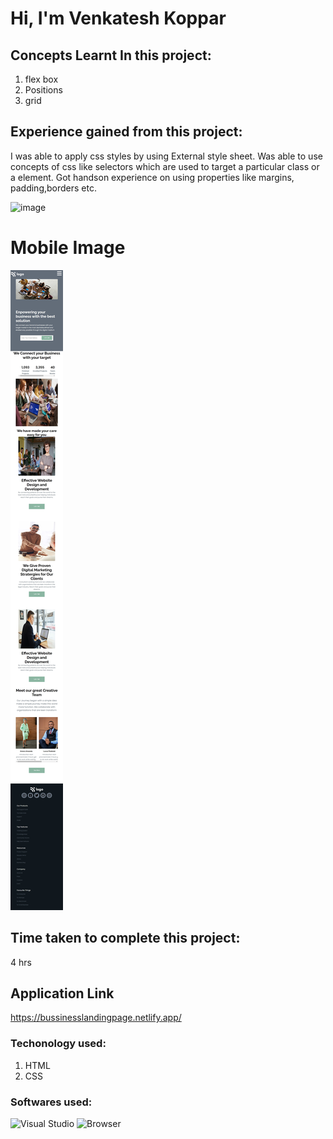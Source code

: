 # Hi, I'm Venkatesh Koppar

## Concepts Learnt In this project:

1. flex box 
2. Positions
3. grid


## Experience gained from this project:
I was able to apply css styles by using External style sheet. 
Was able to use concepts of css like selectors which are used to target a particular class or a element. Got handson experience on using properties like margins, padding,borders etc.   

![image](./Output.png)
# Mobile Image
![Mobileimage](./mobilescreenshot.png)

## Time taken to complete this project:
4 hrs

## Application Link
https://bussinesslandingpage.netlify.app/


### Techonology used:
1. HTML
2. CSS

### Softwares used:
![Visual Studio](https://img.shields.io/badge/Code--editor-Visual%20Studio-green)
![Browser](https://img.shields.io/badge/Browser-Google--Chrome-green)
